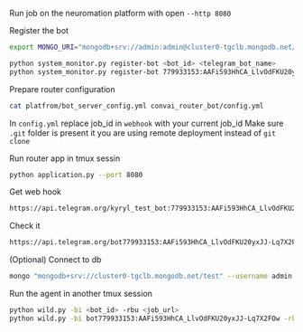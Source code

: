 Run job on the neuromation platform with open `--http 8080`

Register the bot
```bash
export MONGO_URI="mongodb+srv://admin:admin@cluster0-tgclb.mongodb.net/convai2"

python system_monitor.py register-bot <bot_id> <telegram_bot_name>
python system_monitor.py register-bot 779933153:AAFi593HhCA_LlvOdFKU20yxJJ-Lq7X2FOw kyryl_test_bot
```

Prepare router configuration
```bash
cat platfrom/bot_server_config.yml convai_router_bot/config.yml
``` 
In `config.yml` replace job_id in `webhook` with your current job_id
Make sure `.git` folder is present it you are using remote 
deployment instead of `git clone` 

Run router app in tmux sessin
```bash
python application.py --port 8080
```

Get web hook
```bash
https://api.telegram.org/kyryl_test_bot:779933153:AAFi593HhCA_LlvOdFKU20yxJJ-Lq7X2FOw/setWebhook?url=https://job-51f3e5c2-a48b-4c6f-906d-588537ca0997.jobs.platform.staging.neuromation.io
```

Check it
```bash
https://api.telegram.org/bot779933153:AAFi593HhCA_LlvOdFKU20yxJJ-Lq7X2FOw/getWebhookInfo
```

(Optional) Connect to db

```bash
mongo "mongodb+srv://cluster0-tgclb.mongodb.net/test" --username admin
```

Run the agent in another tmux session
```bash
python wild.py -bi <bot_id> -rbu <job_url>
python wild.py -bi bot779933153:AAFi593HhCA_LlvOdFKU20yxJJ-Lq7X2FOw -rbu python wild.py -bi bot779933153:AAFi593HhCA_LlvOdFKU20yxJJ-Lq7X2FOw -rbu https://job-02231c4c-23b7-4cdf-9cee-7ceaa0c135f0.jobs-staging.neu.ro

```
